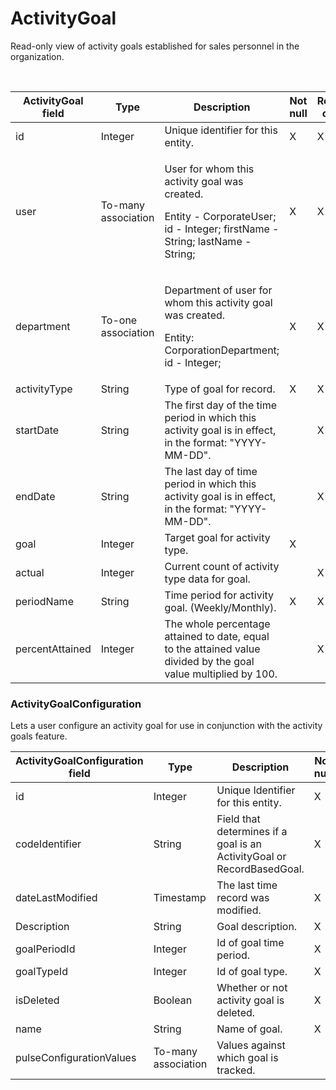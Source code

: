 # ActivityGoal

Read-only view of activity goals established for sales personnel in the organization.

 

<table>
<thead>
<tr class="header">
<th><strong>ActivityGoal field</strong></th>
<th><strong>Type</strong></th>
<th><strong>Description</strong></th>
<th><strong>Not null</strong></th>
<th><strong>Read-only</strong></th>
</tr>
</thead>
<tbody>
<tr class="odd">
<td>id</td>
<td>Integer</td>
<td>Unique identifier for this entity.</td>
<td>X</td>
<td>X</td>
</tr>
<tr class="even">
<td>user</td>
<td>To-many association</td>
<td><p>User for whom this activity goal was created.</p>
<p>Entity - CorporateUser; id - Integer; firstName - String; lastName - String;</p></td>
<td>X</td>
<td>X</td>
</tr>
<tr class="odd">
<td>department</td>
<td>To-one association</td>
<td><p>Department of user for whom this activity goal was created.</p>
<p>Entity: CorporationDepartment; id - Integer;</p></td>
<td>X</td>
<td>X</td>
</tr>
<tr class="even">
<td>activityType</td>
<td>String</td>
<td>Type of goal for record.</td>
<td>X</td>
<td>X</td>
</tr>
<tr class="odd">
<td>startDate</td>
<td>String</td>
<td>The first day of the time period in which this activity goal is in effect, in the format: &quot;YYYY-MM-DD&quot;.</td>
<td></td>
<td>X</td>
</tr>
<tr class="even">
<td>endDate</td>
<td>String</td>
<td>The last day of time period in which this activity goal is in effect, in the format: &quot;YYYY-MM-DD&quot;.</td>
<td></td>
<td>X</td>
</tr>
<tr class="odd">
<td>goal</td>
<td>Integer</td>
<td>Target goal for activity type.</td>
<td>X</td>
<td></td>
</tr>
<tr class="even">
<td>actual</td>
<td>Integer</td>
<td>Current count of activity type data for goal.</td>
<td></td>
<td>X</td>
</tr>
<tr class="odd">
<td>periodName</td>
<td>String</td>
<td>Time period for activity goal. (Weekly/Monthly).</td>
<td>X</td>
<td>X</td>
</tr>
<tr class="even">
<td>percentAttained</td>
<td>Integer</td>
<td>The whole percentage attained to date, equal to the attained value divided by the goal value multiplied by 100.</td>
<td></td>
<td>X</td>
</tr>
</tbody>
</table>

### ActivityGoalConfiguration

Lets a user configure an activity goal for use in conjunction with the activity goals feature.

<table>
<thead>
<tr class="header">
<th><strong>ActivityGoalConfiguration field</strong></th>
<th><strong>Type</strong></th>
<th><strong>Description</strong></th>
<th><strong>Not null</strong></th>
<th><strong>Read-only</strong></th>
</tr>
</thead>
<tbody>
<tr class="odd">
<td>id</td>
<td>Integer</td>
<td>Unique Identifier for this entity.</td>
<td>X</td>
<td>X</td>
</tr>
<tr class="even">
<td>codeIdentifier</td>
<td>String</td>
<td>Field that determines if a goal is an ActivityGoal or RecordBasedGoal.</td>
<td>X</td>
<td></td>
</tr>
<tr class="odd">
<td>dateLastModified</td>
<td>Timestamp</td>
<td>The last time record was modified.</td>
<td>X</td>
<td>X</td>
</tr>
<tr class="even">
<td>Description</td>
<td>String</td>
<td>Goal description.</td>
<td>X</td>
<td></td>
</tr>
<tr class="odd">
<td>goalPeriodId</td>
<td>Integer</td>
<td>Id of goal time period.</td>
<td>X </td>
<td></td>
</tr>
<tr class="even">
<td>goalTypeId</td>
<td>Integer</td>
<td>Id of goal type.</td>
<td>X </td>
<td>X</td>
</tr>
<tr class="odd">
<td>isDeleted</td>
<td>Boolean</td>
<td>Whether or not activity goal is deleted.</td>
<td>X</td>
<td></td>
</tr>
<tr class="even">
<td>name</td>
<td>String</td>
<td>Name of goal.</td>
<td>X </td>
<td></td>
</tr>
<tr class="odd">
<td>pulseConfigurationValues</td>
<td>To-many association</td>
<td>Values against which goal is tracked.</td>
<td></td>
<td></td>
</tr>
</tbody>
</table>
